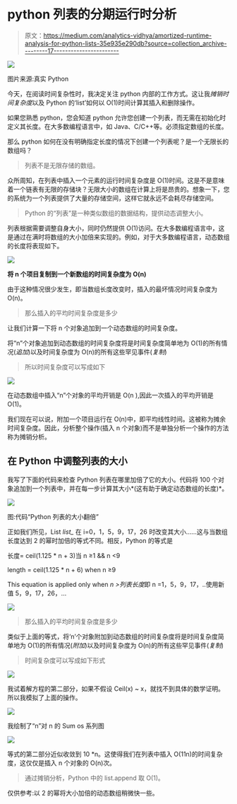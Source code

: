 # python 列表的分期运行时分析

> 原文：<https://medium.com/analytics-vidhya/amortized-runtime-analysis-for-python-lists-35e935e290db?source=collection_archive---------17----------------------->

![](img/a284fe8fd64b70130e8fc4646a490d4c.png)

图片来源:真实 Python

今天，在阅读时间复杂性时，我决定关注 python 内部的工作方式。这让我*摊销时间复杂度*以及 Python 的‘list’如何以 O(1)时间计算其插入和删除操作。

如果您熟悉 python，您会知道 python 允许您创建一个列表，而无需在初始化时定义其长度。在大多数编程语言中，如 Java、C/C++等。必须指定数组的长度。

那么 python 如何在没有明确指定长度的情况下创建一个列表呢？是一个无限长的数组吗？

> 列表不是无限存储的数组。

众所周知，在列表中插入一个元素的运行时间复杂度是 O(1)时间。这是不是意味着一个链表有无限的存储块？无限大小的数组在计算上将是昂贵的。想象一下，您的系统为一个列表提供了大量的存储空间，这样它就永远不会耗尽存储空间。

> Python 的“列表”是一种类似数组的数据结构，提供动态调整大小。

列表根据需要调整自身大小，同时仍然提供 O(1)访问。在大多数编程语言中，这是通过在满时将数组的大小加倍来实现的。例如，对于大多数编程语言，动态数组的长度将表现如下。

![](img/be1f60c9dbfc7137799a640a6ca5a5af.png)

**将 n 个项目复制到一个新数组的时间复杂度为 O(n)**

由于这种情况很少发生，即当数组长度改变时，插入的最坏情况时间复杂度为 O(n)。

> 那么插入的平均时间复杂度是多少

让我们计算一下将 n 个对象追加到一个动态数组的时间复杂度。

将“n”个对象追加到动态数组的时间复杂度将是时间复杂度简单地为 O(1)的所有情况(*追加*)以及时间复杂度为 O(n)的所有这些罕见事件(*复制*)

> 所以时间复杂度可以写成如下

![](img/d2f447a5ab4d0497c87777896521d6bc.png)

在动态数组中插入“n”个对象的平均开销是 O(n ),因此一次插入的平均开销是 O(1)。

我们现在可以说，附加一个项目运行在 O(n)中，即平均线性时间。这被称为摊余时间复杂度。因此，分析整个操作(插入 n 个对象)而不是单独分析一个操作的方法称为摊销分析。

## 在 Python 中调整列表的大小

我写了下面的代码来检查 Python 列表在哪里加倍了它的大小。代码将 100 个对象追加到一个列表中，并在每一步计算其大小*(这有助于确定动态数组的长度)*。

![](img/a7d4bdc7b61d57bc4f4588e44e46b3e7.png)

图:代码“Python 列表的大小翻倍”

正如我们所见，List *list_* 在 i=0，1，5，9，17，26 时改变其大小……这与当数组长度达到 2 的幂时加倍的等式不同。相反，Python 的等式是

长度= ceil(1.125 * n + 3)当 n ≥1 && n <9

length = ceil(1.125 * n + 6) when n ≥9

This equation is applied only when *n >列表长度*即 n =1，5，9，17，..使用新值 5，9，17，26，…

![](img/c57f9448d3d8756495d39f6b1ee94496.png)

> 那么插入的平均时间复杂度是多少

类似于上面的等式，将‘n’个对象附加到动态数组的时间复杂度将是时间复杂度简单地为 O(1)的所有情况(*附加*)以及时间复杂度为 O(n)的所有这些罕见事件(*复制*)

> 时间复杂度可以写成如下形式

![](img/3e832085596cff19fe02868661cb6148.png)

我试着解方程的第二部分，如果不假设 Ceil(x) ~ x，就找不到具体的数学证明。所以我模拟了上面的操作。

![](img/c79ec0e311b4830d364f4e5877204b8f.png)

我绘制了“n”对 n 的 Sum os 系列图

![](img/0985917c66661319881e69f13ea9d1bf.png)

等式的第二部分近似收敛到 10 *n。这使得我们在列表中插入 O(11n)的时间复杂度，这仅仅是插入 n 个对象的 O(n)次。

> 通过摊销分析，Python 中的 list.append 取 O(1)。

仅供参考:以 2 的幂将大小加倍的动态数组稍微快一些。
